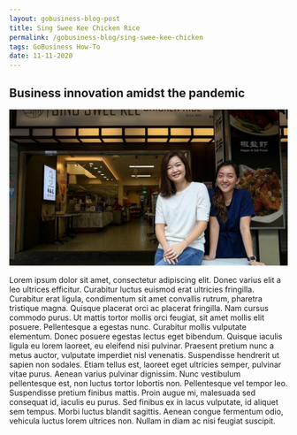 ```yaml
---
layout: gobusiness-blog-post
title: Sing Swee Kee Chicken Rice
permalink: /gobusiness-blog/sing-swee-kee-chicken
tags: GoBusiness How-To
date: 11-11-2020
---
```



## Business innovation amidst the pandemic

![sing swee kee image](/images/two-ladies-shop.svg)

Lorem ipsum dolor sit amet, consectetur adipiscing elit. Donec varius elit a leo ultrices efficitur.
Curabitur luctus euismod erat ultricies fringilla. Curabitur erat ligula, condimentum sit amet convallis
rutrum, pharetra tristique magna. Quisque placerat orci ac placerat fringilla. Nam cursus commodo purus.
Ut
mattis tortor mollis orci feugiat, sit amet mollis elit posuere. Pellentesque a egestas nunc. Curabitur
mollis vulputate elementum. Donec posuere egestas lectus eget bibendum. Quisque iaculis ligula eu lorem
laoreet, eu eleifend nisi pulvinar. Praesent pretium nunc a metus auctor, vulputate imperdiet nisl
venenatis. Suspendisse hendrerit ut sapien non sodales. Etiam tellus est, laoreet eget ultricies semper,
pulvinar vitae purus. Aenean varius pulvinar dignissim.
Nunc vestibulum pellentesque est, non luctus tortor lobortis non. Pellentesque vel tempor leo. Suspendisse
pretium finibus mattis. Proin augue mi, malesuada sed consequat id, iaculis eu purus. Sed finibus ex in
lacus vulputate, id aliquet sem tempus. Morbi luctus blandit sagittis. Aenean congue fermentum odio,
vehicula luctus lorem ultrices non. Nullam in diam ac nisi feugiat suscipit.
